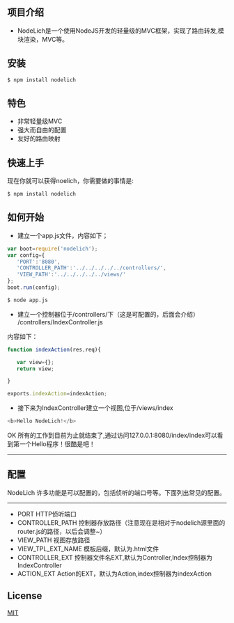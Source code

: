 ## 项目介绍
- NodeLich是一个使用NodeJS开发的轻量级的MVC框架，实现了路由转发,模块渲染，MVC等。


## 安装

```bash
$ npm install nodelich
```
## 特色

  * 非常轻量级MVC
  * 强大而自由的配置
  * 友好的路由映射

## 快速上手

现在你就可以获得noelich，你需要做的事情是:

```bash
$ npm install nodelich

```

## 如何开始

- 建立一个app.js文件，内容如下；

 ```js
var boot=require('nodelich');
var config={
	'PORT':'8080',
	'CONTROLLER_PATH':'../../../../../controllers/',
	'VIEW_PATH':'../../../../../views/'
};
boot.run(config);

```


```bash
$ node app.js

```


- 建立一个控制器位于/controllers/下（这是可配置的，后面会介绍）
/controllers/IndexController.js

内容如下：

 ```js
function indexAction(res,req){

	var view={};
	return view;

}

exports.indexAction=indexAction;

 ```
 - 接下来为IndexController建立一个视图,位于/views/index


 ```js
<b>Hello NodeLich!</b>

 ```

 OK 所有的工作到目前为止就结束了,通过访问127.0.0.1:8080/index/index可以看到第一个Hello程序！很酷是吧！

-----
## 配置

NodeLich 许多功能是可以配置的，包括侦听的端口号等。下面列出常见的配置。

----
- PORT 			    HTTP侦听端口	
- CONTROLLER_PATH   控制器存放路径（注意现在是相对于nodelich源里面的router.js的路径，以后会调整~）
- VIEW_PATH         视图存放路径
- VIEW_TPL_EXT_NAME 模板后缀，默认为.html文件
- CONTROLLER_EXT    控制器文件名EXT,默认为Controller,Index控制器为IndexController
- ACTION_EXT		Action的EXT，默认为Action,index控制器为indexAction

## License

  [MIT](LICENSE)







